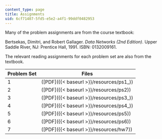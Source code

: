 ```yaml
---
content_type: page
title: Assignments
uid: 6cf71407-5fd5-e5e2-a4f1-99ddf0482953
---
```


Many of the problem assignments are from the course textbook:

Bertsekas, Dimitri, and Robert Gallager. _Data Networks (2nd Edition)_. Upper Saddle River, NJ: Prentice Hall, 1991. ISBN: 0132009161.

The relevant reading assignments for each problem set are also from the textbook.

| Problem Set | Files |
| --- | --- |
| 1 | ([PDF]({{< baseurl >}}/resources/ps1_)) |
| 2 | ([PDF]({{< baseurl >}}/resources/ps2)) |
| 3 | ([PDF]({{< baseurl >}}/resources/ps3_)) |
| 4 | ([PDF]({{< baseurl >}}/resources/ps4_)) |
| 5 | ([PDF]({{< baseurl >}}/resources/ps5)) |
| 6 | ([PDF]({{< baseurl >}}/resources/ps6)) |
| 7 | ([PDF]({{< baseurl >}}/resources/hw7))